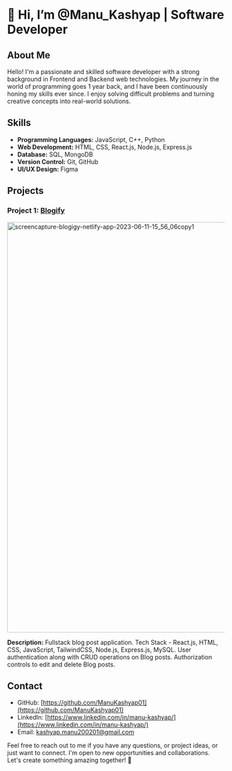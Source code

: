 # 👋 Hi, I’m @Manu_Kashyap | Software Developer

<!---
ManuKashyap01/ManuKashyap01 is a ✨ special ✨ repository because its `README.md` (this file) appears on your GitHub profile.
You can click the Preview link to take a look at your changes.
--->

## About Me

Hello! I'm a passionate and skilled software developer with a strong background in Frontend and Backend web technologies. My journey in the world of programming goes 1 year back, and I have been continuously honing my skills ever since. I enjoy solving difficult problems and turning creative concepts into real-world solutions.

## Skills

- **Programming Languages:** JavaScript, C++, Python
- **Web Development:** HTML, CSS, React.js, Node.js, Express.js
- **Database:** SQL, MongoDB
- **Version Control:** Git, GitHub
- **UI/UX Design:** Figma

## Projects

### Project 1: [Blogify](https://blogigy.netlify.app/)
<img width="948" alt="screencapture-blogigy-netlify-app-2023-06-11-15_56_06copy1" src="https://github.com/ManuKashyap01/ManuKashyap01/assets/76866512/8852c9c4-4084-4223-bdd8-5595f4286b7e">

 <!-- Replace 'link_to_project1_image' with the actual image URL -->

**Description:** Fullstack blog post application. Tech Stack - React.js, HTML, CSS, JavaScript, TailwindCSS, Node.js, Express.js, MySQL. User authentication along with CRUD operations on Blog posts. Authorization controls to edit and delete Blog posts.

## Contact

- GitHub: [https://github.com/ManuKashyap01](https://github.com/ManuKashyap01)
- LinkedIn: [https://www.linkedin.com/in/manu-kashyap/](https://www.linkedin.com/in/manu-kashyap/)
- Email: [kashyap.manu200201@gmail.com](mailto:kashyap.manu200201@gmail.com)

Feel free to reach out to me if you have any questions, or project ideas, or just want to connect. I'm open to new opportunities and collaborations. Let's create something amazing together! 🚀

